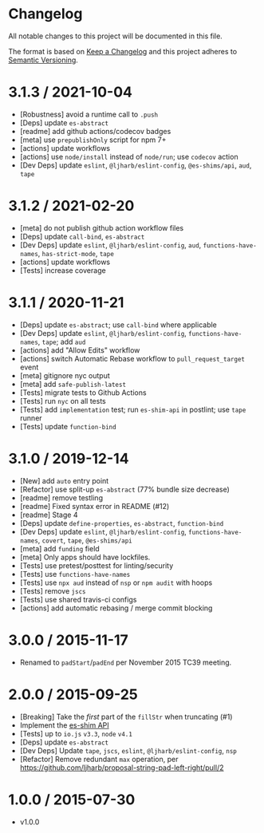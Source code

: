 # Changelog

All notable changes to this project will be documented in this file.

The format is based on [Keep a Changelog](https://keepachangelog.com/en/1.0.0/)
and this project adheres to [Semantic Versioning](https://semver.org/spec/v2.0.0.html).

<!-- auto-changelog-above -->

3.1.3 / 2021-10-04
=================
  * [Robustness] avoid a runtime call to `.push`
  * [Deps] update `es-abstract`
  * [readme] add github actions/codecov badges
  * [meta] use `prepublishOnly` script for npm 7+
  * [actions] update workflows
  * [actions] use `node/install` instead of `node/run`; use `codecov` action
  * [Dev Deps] update `eslint`, `@ljharb/eslint-config`, `@es-shims/api`, `aud`, `tape`

3.1.2 / 2021-02-20
=================
  * [meta] do not publish github action workflow files
  * [Deps] update `call-bind`, `es-abstract`
  * [Dev Deps] update `eslint`, `@ljharb/eslint-config`, `aud`, `functions-have-names`, `has-strict-mode`, `tape`
  * [actions] update workflows
  * [Tests] increase coverage

3.1.1 / 2020-11-21
=================
  * [Deps] update `es-abstract`; use `call-bind` where applicable
  * [Dev Deps] update `eslint`, `@ljharb/eslint-config`, `functions-have-names`, `tape`; add `aud`
  * [actions] add "Allow Edits" workflow
  * [actions] switch Automatic Rebase workflow to `pull_request_target` event
  * [meta] gitignore nyc output
  * [meta] add `safe-publish-latest`
  * [Tests] migrate tests to Github Actions
  * [Tests] run `nyc` on all tests
  * [Tests] add `implementation` test; run `es-shim-api` in postlint; use `tape` runner
  * [Tests] update `function-bind`

3.1.0 / 2019-12-14
=================
  * [New] add `auto` entry point
  * [Refactor] use split-up `es-abstract` (77% bundle size decrease)
  * [readme] remove testling
  * [readme] Fixed syntax error in README (#12)
  * [readme] Stage 4
  * [Deps] update `define-properties`, `es-abstract`, `function-bind`
  * [Dev Deps] update `eslint`, `@ljharb/eslint-config`, `functions-have-names`, `covert`, `tape`, `@es-shims/api`
  * [meta] add `funding` field
  * [meta] Only apps should have lockfiles.
  * [Tests] use pretest/posttest for linting/security
  * [Tests] use `functions-have-names`
  * [Tests] use `npx aud` instead of `nsp` or `npm audit` with hoops
  * [Tests] remove `jscs`
  * [Tests] use shared travis-ci configs
  * [actions] add automatic rebasing / merge commit blocking

3.0.0 / 2015-11-17
=================
  * Renamed to `padStart`/`padEnd` per November 2015 TC39 meeting.

2.0.0 / 2015-09-25
=================
  * [Breaking] Take the *first* part of the `fillStr` when truncating (#1)
  * Implement the [es-shim API](es-shims/api)
  * [Tests] up to `io.js` `v3.3`, `node` `v4.1`
  * [Deps] update `es-abstract`
  * [Dev Deps] Update `tape`, `jscs`, `eslint`, `@ljharb/eslint-config`, `nsp`
  * [Refactor] Remove redundant `max` operation, per https://github.com/ljharb/proposal-string-pad-left-right/pull/2

1.0.0 / 2015-07-30
=================
  * v1.0.0
